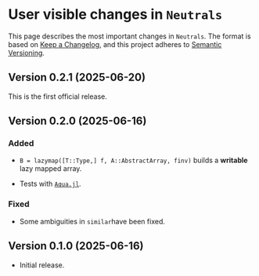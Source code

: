 # User visible changes in `Neutrals`

This page describes the most important changes in `Neutrals`. The format is based on [Keep
a Changelog](https://keepachangelog.com/en/1.1.0/), and this project adheres to [Semantic
Versioning](https://semver.org).

## Version 0.2.1 (2025-06-20)

This is the first official release.


## Version 0.2.0 (2025-06-16)

### Added

- `B = lazymap([T::Type,] f, A::AbstractArray, finv)` builds a **writable** lazy mapped
  array.

- Tests with [`Aqua.jl`](https://github.com/JuliaTesting/Aqua.jl).

### Fixed

- Some ambiguities in `similar`have been fixed.


## Version 0.1.0 (2025-06-16)

- Initial release.
